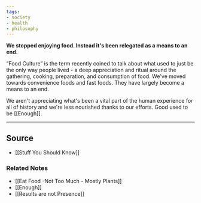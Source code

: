 ```yaml
---
tags:
- society
- health
- philosophy
---
```

**We stopped enjoying food. Instead it's been relegated as a means to an end.**

“Food Culture” is the term recently coined to talk about what used to just be the only way people lived - a deep appreciation and ritual around the gathering, cooking, preparation, and consumption of food. We've moved towards convenience foods and fast foods. They have largely become a means to an end. 

We aren't appreciating what's been a vital part of the human experience for all of history and we're less nourished thanks to our efforts. Good used to be [[Enough]].

---

## Source
- [[Stuff You Should Know]]

### Related Notes
- [[Eat Food -Not Too Much - Mostly Plants]] 
- [[Enough]] 
- [[Results are not Presence]]